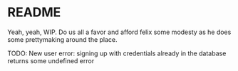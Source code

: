 # README

Yeah, yeah, WIP. Do us all a favor and afford felix some modesty as he does some prettymaking around the place.

TODO:
New user error: signing up with credentials already in the database returns some undefined error